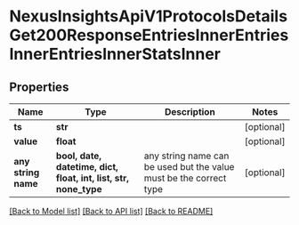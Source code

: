 # NexusInsightsApiV1ProtocolsDetailsGet200ResponseEntriesInnerEntriesInnerEntriesInnerStatsInner


## Properties
Name | Type | Description | Notes
------------ | ------------- | ------------- | -------------
**ts** | **str** |  | [optional] 
**value** | **float** |  | [optional] 
**any string name** | **bool, date, datetime, dict, float, int, list, str, none_type** | any string name can be used but the value must be the correct type | [optional]

[[Back to Model list]](../README.md#documentation-for-models) [[Back to API list]](../README.md#documentation-for-api-endpoints) [[Back to README]](../README.md)


